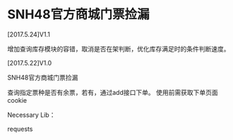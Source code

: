 # SNH48官方商城门票捡漏
[2017.5.24]V1.1 

增加查询库存模块的容错，取消是否在架判断，优化库存满足时的条件判断速度。

[2017.5.22]V1.0 

SNH48官方商城门票捡漏

查询指定票种是否有余票，若有，通过add接口下单。
使用前需获取下单页面cookie

Necessary Lib：

requests
